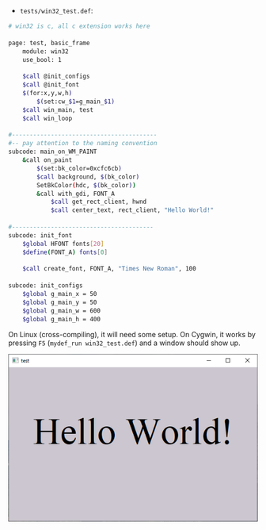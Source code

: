 
* `tests/win32_test.def`:

```sh
# win32 is c, all c extension works here

page: test, basic_frame
    module: win32
    use_bool: 1

    $call @init_configs
    $call @init_font
    $(for:x,y,w,h)
        $(set:cw_$1=g_main_$1)
    $call win_main, test
    $call win_loop

#-----------------------------------------
#-- pay attention to the naming convention
subcode: main_on_WM_PAINT
    &call on_paint
        $(set:bk_color=0xcfc6cb)
        $call background, $(bk_color)
        SetBkColor(hdc, $(bk_color))
        &call with_gdi, FONT_A
            $call get_rect_client, hwnd
            $call center_text, rect_client, "Hello World!"

#---------------------------------------- 
subcode: init_font
    $global HFONT fonts[20]
    $define(FONT_A) fonts[0]

    $call create_font, FONT_A, "Times New Roman", 100

subcode: init_configs
    $global g_main_x = 50
    $global g_main_y = 50
    $global g_main_w = 600
    $global g_main_h = 400
```

On Linux (cross-compiling), it will need some setup. On Cygwin, it works by pressing `F5` (`mydef_run win32_test.def`) and a window should show up.

![Win32 Hello World](tests/hello.png)
